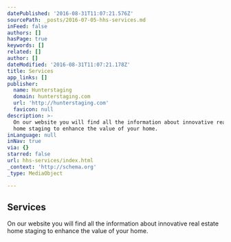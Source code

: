 ```yaml
---
datePublished: '2016-08-31T11:07:21.576Z'
sourcePath: _posts/2016-07-05-hhs-services.md
inFeed: false
authors: []
hasPage: true
keywords: []
related: []
author: []
dateModified: '2016-08-31T11:07:21.178Z'
title: Services
app_links: []
publisher:
  name: Hunterstaging
  domain: hunterstaging.com
  url: 'http://hunterstaging.com'
  favicon: null
description: >-
  On our website you will find all the information about innovative real estate
  home staging to enhance the value of your home.
inLanguage: null
inNav: true
via: {}
starred: false
url: hhs-services/index.html
_context: 'http://schema.org'
_type: MediaObject

---
```

<article style=""><h1>Services</h1><p>On our website you will find all the information about innovative real estate home staging to enhance the value of your home.</p></article>